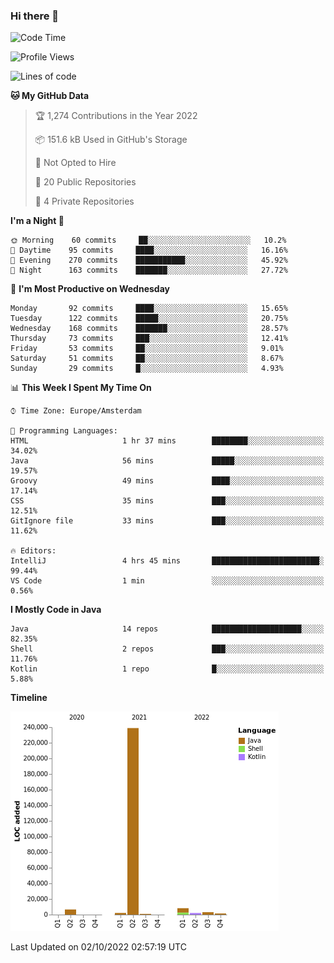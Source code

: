 ### Hi there 👋


<!--START_SECTION:waka-->
![Code Time](http://img.shields.io/badge/Code%20Time-2%2C497%20hrs%2017%20mins-blue)

![Profile Views](http://img.shields.io/badge/Profile%20Views-1-blue)

![Lines of code](https://img.shields.io/badge/From%20Hello%20World%20I%27ve%20Written-263%20Thousand%20lines%20of%20code-blue)

**🐱 My GitHub Data** 

> 🏆 1,274 Contributions in the Year 2022
 > 
> 📦 151.6 kB Used in GitHub's Storage 
 > 
> 🚫 Not Opted to Hire
 > 
> 📜 20 Public Repositories 
 > 
> 🔑 4 Private Repositories  
 > 
**I'm a Night 🦉** 

```text
🌞 Morning    60 commits     ██░░░░░░░░░░░░░░░░░░░░░░░   10.2% 
🌆 Daytime    95 commits     ████░░░░░░░░░░░░░░░░░░░░░   16.16% 
🌃 Evening    270 commits    ███████████░░░░░░░░░░░░░░   45.92% 
🌙 Night      163 commits    ███████░░░░░░░░░░░░░░░░░░   27.72%

```
📅 **I'm Most Productive on Wednesday** 

```text
Monday       92 commits     ████░░░░░░░░░░░░░░░░░░░░░   15.65% 
Tuesday      122 commits    █████░░░░░░░░░░░░░░░░░░░░   20.75% 
Wednesday    168 commits    ███████░░░░░░░░░░░░░░░░░░   28.57% 
Thursday     73 commits     ███░░░░░░░░░░░░░░░░░░░░░░   12.41% 
Friday       53 commits     ██░░░░░░░░░░░░░░░░░░░░░░░   9.01% 
Saturday     51 commits     ██░░░░░░░░░░░░░░░░░░░░░░░   8.67% 
Sunday       29 commits     █░░░░░░░░░░░░░░░░░░░░░░░░   4.93%

```


📊 **This Week I Spent My Time On** 

```text
⌚︎ Time Zone: Europe/Amsterdam

💬 Programming Languages: 
HTML                     1 hr 37 mins        ████████░░░░░░░░░░░░░░░░░   34.02% 
Java                     56 mins             █████░░░░░░░░░░░░░░░░░░░░   19.57% 
Groovy                   49 mins             ████░░░░░░░░░░░░░░░░░░░░░   17.14% 
CSS                      35 mins             ███░░░░░░░░░░░░░░░░░░░░░░   12.51% 
GitIgnore file           33 mins             ███░░░░░░░░░░░░░░░░░░░░░░   11.62%

🔥 Editors: 
IntelliJ                 4 hrs 45 mins       ████████████████████████░   99.44% 
VS Code                  1 min               ░░░░░░░░░░░░░░░░░░░░░░░░░   0.56%

```

**I Mostly Code in Java** 

```text
Java                     14 repos            ████████████████████░░░░░   82.35% 
Shell                    2 repos             ███░░░░░░░░░░░░░░░░░░░░░░   11.76% 
Kotlin                   1 repo              █░░░░░░░░░░░░░░░░░░░░░░░░   5.88%

```


**Timeline**

![Chart not found](https://raw.githubusercontent.com/powercasgamer/powercasgamer/master/charts/bar_graph.png) 


 Last Updated on 02/10/2022 02:57:19 UTC
<!--END_SECTION:waka-->
